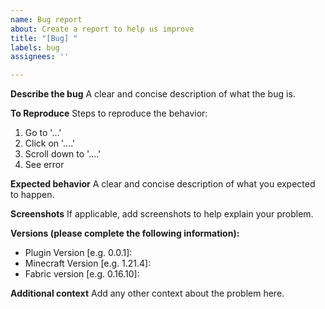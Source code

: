 ```yaml
---
name: Bug report
about: Create a report to help us improve
title: "[Bug] "
labels: bug
assignees: ''

---
```


**Describe the bug**
A clear and concise description of what the bug is.

**To Reproduce**
Steps to reproduce the behavior:
1. Go to '...'
2. Click on '....'
3. Scroll down to '....'
4. See error

**Expected behavior**
A clear and concise description of what you expected to happen.

**Screenshots**
If applicable, add screenshots to help explain your problem.

**Versions (please complete the following information):**
 - Plugin Version [e.g. 0.0.1]: 
 - Minecraft Version [e.g. 1.21.4]:
 - Fabric version [e.g. 0.16.10]: 

**Additional context**
Add any other context about the problem here.
